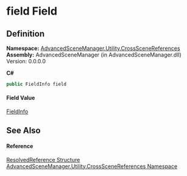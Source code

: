# field Field




## Definition
**Namespace:** <a href="N_AdvancedSceneManager_Utility_CrossSceneReferences">AdvancedSceneManager.Utility.CrossSceneReferences</a>  
**Assembly:** AdvancedSceneManager (in AdvancedSceneManager.dll) Version: 0.0.0.0

**C#**
``` C#
public FieldInfo field
```



#### Field Value
<a href="https://learn.microsoft.com/dotnet/api/system.reflection.fieldinfo" target="_blank" rel="noopener noreferrer">FieldInfo</a>

## See Also


#### Reference
<a href="T_AdvancedSceneManager_Utility_CrossSceneReferences_ResolvedReference">ResolvedReference Structure</a>  
<a href="N_AdvancedSceneManager_Utility_CrossSceneReferences">AdvancedSceneManager.Utility.CrossSceneReferences Namespace</a>  
